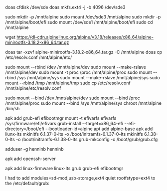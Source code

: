 doas cfdisk /dev/sde
doas mkfs.ext4 -j -b 4096 /dev/sde3

sudo mkdir -p /mnt/alpine
sudo mount /dev/sde3 /mnt/alpine
sudo mkdir -p /mnt/alpine/boot/efi
sudo mount /dev/sde1 /mnt/alpine/boot/efi
sudo cd /mnt/alpine

wget https://dl-cdn.alpinelinux.org/alpine/v3.18/releases/x86_64/alpine-minirootfs-3.18.2-x86_64.tar.gz

doas tar -xzvf alpine-minirootfs-3.18.2-x86_64.tar.gz -C /mnt/alpine
doas cp /etc/resolv.conf /mnt/alpine/etc/

sudo mount --rbind /dev /mnt/alpine/dev
sudo mount --make-rslave /mnt/alpine/dev
sudo mount -t proc /proc /mnt/alpine/proc
sudo mount --rbind /sys /mnt/alpine/sys
sudo mount --make-rslave /mnt/alpine/sys
sudo mount --rbind /tmp /mnt/alpine/tmp
sudo cp /etc/resolv.conf /mnt/alpine/etc/resolv.conf


sudo mount --bind /dev /mnt/alpine/dev
sudo mount --bind /proc /mnt/alpine/proc
sudo mount --bind /sys /mnt/alpine/sys
chroot /mnt/alpine /bin/sh


apk add grub-efi efibootmgr
mount -t efivarfs efivarfs /sys/firmware/efi/efivars
grub-install --target=x86_64-efi --efi-directory=/boot/efi --bootloader-id=alpine
apt add alpine-base
apk add liunx-lts
mkinitfs 6.1.37-0-lts -o /boot/initramfs-6.1.37-0-lts
mkinitfs 6.1.38-0-lts -o /boot/initramfs-6.1.38-0-lts
grub-mkconfig -o /boot/grub/grub.cfg

adduser -g henninb henninb

apk add openssh-server

apk add linux-firmware linux-lts grub grub-efi efibootmgr

I had to add modules=sd-mod,usb-storage,ext4 quiet rootfstype=ext4 to the /etc/default/grub:

